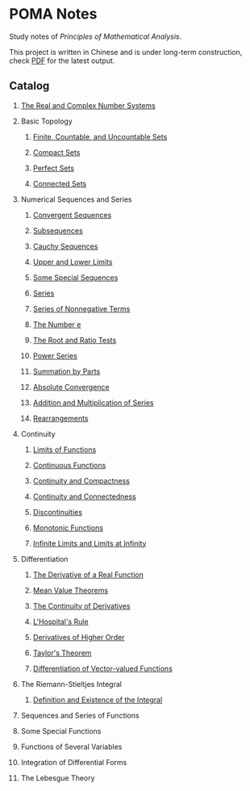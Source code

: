 # POMA Notes

Study notes of _Principles of Mathematical Analysis_.

This project is written in Chinese and is under long-term construction, check [PDF](./out/poma-notes.pdf) for the latest output.

## Catalog

1. [The Real and Complex Number Systems](./Ch01%20The%20Real%20and%20Complex%20Number%20Systems/The%20Real%20and%20Complex%20Number%20Systems.tex)

1. Basic Topology

   1. [Finite, Countable, and Uncountable Sets](./Ch02%20Basic%20Topology/Sec01%20Finite%2C%20Countable%2C%20and%20Uncountable%20Sets.tex)

   1. [Compact Sets](./Ch02%20Basic%20Topology/Sec02%20Compact%20Sets.tex)

   1. [Perfect Sets](./Ch02%20Basic%20Topology/Sec03%20Perfect%20Sets.tex)

   1. [Connected Sets](./Ch02%20Basic%20Topology/Sec04%20Connected%20Sets.tex)

1. Numerical Sequences and Series

   1. [Convergent Sequences](./Ch03%20Numerical%20Sequences%20and%20Series/Sec01%20Convergent%20Sequences.tex)

   1. [Subsequences](./Ch03%20Numerical%20Sequences%20and%20Series/Sec02%20Subsequences.tex)

   1. [Cauchy Sequences](./Ch03%20Numerical%20Sequences%20and%20Series/Sec03%20Cauchy%20Sequences.tex)

   1. [Upper and Lower Limits](./Ch03%20Numerical%20Sequences%20and%20Series/Sec04%20Upper%20and%20Lower%20Limits.tex)

   1. [Some Special Sequences](./Ch03%20Numerical%20Sequences%20and%20Series/Sec05%20Some%20Special%20Sequences.tex)

   1. [Series](./Ch03%20Numerical%20Sequences%20and%20Series/Sec06%20Series.tex)

   1. [Series of Nonnegative Terms](./Ch03%20Numerical%20Sequences%20and%20Series/Sec07%20Series%20of%20Nonnegative%20Terms.tex)

   1. [The Number e](./Ch03%20Numerical%20Sequences%20and%20Series/Sec08%20The%20Number%20e.tex)

   1. [The Root and Ratio Tests](./Ch03%20Numerical%20Sequences%20and%20Series/Sec09%20The%20Root%20and%20Ratio%20Tests.tex)

   1. [Power Series](./Ch03%20Numerical%20Sequences%20and%20Series/Sec10%20Power%20Series.tex)

   1. [Summation by Parts](./Ch03%20Numerical%20Sequences%20and%20Series/Sec11%20Summation%20by%20Parts.tex)

   1. [Absolute Convergence](./Ch03%20Numerical%20Sequences%20and%20Series/Sec12%20Absolute%20Convergence.tex)

   1. [Addition and Multiplication of Series](./Ch03%20Numerical%20Sequences%20and%20Series/Sec13%20Addition%20and%20Multiplication%20of%20Series.tex)

   1. [Rearrangements](./Ch03%20Numerical%20Sequences%20and%20Series/Sec14%20Rearrangements.tex)

1. Continuity

   1. [Limits of Functions](./Ch04%20Continuity/Sec01%20Limits%20of%20Functions.tex)

   1. [Continuous Functions](./Ch04%20Continuity/Sec02%20Continuous%20Functions.tex)

   1. [Continuity and Compactness](./Ch04%20Continuity/Sec03%20Continuity%20and%20Compactness.tex)

   1. [Continuity and Connectedness](./Ch04%20Continuity/Sec04%20Continuity%20and%20Connectedness.tex)

   1. [Discontinuities](./Ch04%20Continuity/Sec05%20Discontinuities.tex)

   1. [Monotonic Functions](./Ch04%20Continuity/Sec06%20Monotonic%20Functions.tex)

   1. [Infinite Limits and Limits at Infinity](./Ch04%20Continuity/Sec07%20Infinite%20Limits%20and%20Limits%20at%20Infinity.tex)

1. Differentiation

   1. [The Derivative of a Real Function](./Ch05%20Differentiation/Sec01%20The%20Derivative%20of%20a%20Real%20Function.tex)

   1. [Mean Value Theorems](/Ch05%20Differentiation/Sec02%20Mean%20Value%20Theorems.tex)

   1. [The Continuity of Derivatives](./Ch05%20Differentiation/Sec03%20The%20Continuity%20of%20Derivatives.tex)

   1. [L'Hospital's Rule](./Ch05%20Differentiation/Sec04%20L'Hospital's%20Rule.tex)

   1. [Derivatives of Higher Order](./Ch05%20Differentiation/Sec05%20Derivatives%20of%20Higher%20Order.tex)

   1. [Taylor's Theorem](./Ch05%20Differentiation/Sec06%20Taylor's%20Theorem.tex)

   1. [Differentiation of Vector-valued Functions](./Ch05%20Differentiation/Sec07%20Differentiation%20of%20Vector-valued%20Functions.tex)

1. The Riemann-Stieltjes Integral

   1. [Definition and Existence of the Integral](./Ch06%20The%20Riemann-Stieltjes%20Integral/Sec01%20Definition%20and%20Existence%20of%20the%20Integral.tex)

   <!-- 1. [Properties of the Integral](./Ch06%20The%20Riemann-Stieltjes%20Integral/Sec02%20Properties%20of%20the%20Integral.tex)

   1. [Integration and Differentiation](./Ch06%20The%20Riemann-Stieltjes%20Integral/Sec03%20Integration%20and%20Differentiation.tex)

   1. [Integration of Vector-valued Functions](./Ch06%20The%20Riemann-Stieltjes%20Integral/Sec04%20Integration%20of%20Vector-valued%20Functions.tex)

   1. [Rectifiable Curves](./Ch06%20The%20Riemann-Stieltjes%20Integral/Sec05%20Rectifiable%20Curves.tex) -->

1. Sequences and Series of Functions

   <!-- 1. [Discussion of Main Problem](./Ch07%20Sequences%20and%20Series%20of%20Functions/Sec01%20Discussion%20of%20Main%20Problem.tex)

   1. [Uniform Convergence](./Ch07%20Sequences%20and%20Series%20of%20Functions/Sec02%20Uniform%20Convergence.tex)

   1. [Uniform Convergence and Continuity](./Ch07%20Sequences%20and%20Series%20of%20Functions/Sec03%20Uniform%20Convergence%20and%20Continuity.tex)

   1. [Uniform Convergence and Integration](./Ch07%20Sequences%20and%20Series%20of%20Functions/Sec04%20Uniform%20Convergence%20and%20Integration.tex)

   1. [Uniform Convergence and Differentiation](./Ch07%20Sequences%20and%20Series%20of%20Functions/Sec05%20Uniform%20Convergence%20and%20Differentiation.tex)

   1. [Equicontinuous Families of Functions](./Ch07%20Sequences%20and%20Series%20of%20Functions/Sec06%20Equicontinuous%20Families%20of%20Functions.tex)

   1. [The Stone-Weierstrass Theorem](./Ch07%20Sequences%20and%20Series%20of%20Functions/Sec07%20The%20Stone-Weierstrass%20Theorem.tex) -->

1. Some Special Functions

   <!-- 1. [Power Series](./Ch08%20Some%20Special%20Functions/Sec01%20Power%20Series.tex)

   1. [The Exponential and Logarithmic Functions](./Ch08%20Some%20Special%20Functions/Sec02%20The%20Exponential%20and%20Logarithmic%20Functions.tex)

   1. [The Trigonometric Functions](./Ch08%20Some%20Special%20Functions/Sec03%20The%20Trigonometric%20Functions.tex)

   1. [The Algebraic Completeness of the Complex Field](./Ch08%20Some%20Special%20Functions/Sec04%20The%20Algebraic%20Completeness%20of%20the%20Complex%20Field.tex)

   1. [Fourier Series](./Ch08%20Some%20Special%20Functions/Sec05%20Fourier%20Series.tex)

   1. [The Gamma Function](./Ch08%20Some%20Special%20Functions/Sec06%20The%20Gamma%20Function.tex) -->

1. Functions of Several Variables

   <!-- 1. [Linear Transformations](./Ch09%20Functions%20of%20Several%20Variables/Sec01%20Linear%20Transformations.tex)

   1. [Differentiation](./Ch09%20Functions%20of%20Several%20Variables/Sec02%20Differentiation.tex)

   1. [The Contraction Principle](./Ch09%20Functions%20of%20Several%20Variables/Sec03%20The%20Contraction%20Principle.tex)

   1. [The Inverse Function Theorem](./Ch09%20Functions%20of%20Several%20Variables/Sec04%20The%20Inverse%20Function%20Theorem.tex)

   1. [The Implicit Function Theorem](./Ch09%20Functions%20of%20Several%20Variables/Sec05%20The%20Implicit%20Function%20Theorem.tex)

   1. [The Rank Theorem](./Ch09%20Functions%20of%20Several%20Variables/Sec06%20The%20Rank%20Theorem.tex)

   1. [Determinants](./Ch09%20Functions%20of%20Several%20Variables/Sec07%20Determinants.tex)

   1. [Derivatives of Higher Order](./Ch09%20Functions%20of%20Several%20Variables/Sec08%20Derivatives%20of%20Higher%20Order.tex)

   1. [Differentiation of Integrals](./Ch09%20Functions%20of%20Several%20Variables/Sec09%20Differentiation%20of%20Integrals.tex); -->

1. Integration of Differential Forms

   <!-- 1. [Integration](./Ch10%20Integration%20of%20Differential%20Forms/Sec01%20Integration.tex)

   1. [Primitive Mappings](./Ch10%20Integration%20of%20Differential%20Forms/Sec02%20Primitive%20Mappings.tex)

   1. [Partitions of Unity](./Ch10%20Integration%20of%20Differential%20Forms/Sec03%20Partitions%20of%20Unity.tex)

   1. [Change of Variables](./Ch10%20Integration%20of%20Differential%20Forms/Sec04%20Change%20of%20Variables.tex)

   1. [Differential Forms](./Ch10%20Integration%20of%20Differential%20Forms/Sec05%20Differential%20Forms.tex)

   1. [Simplexes and Chains](./Ch10%20Integration%20of%20Differential%20Forms/Sec06%20Simplexes%20and%20Chains.tex)

   1. [Stokes' Theorem](./Ch10%20Integration%20of%20Differential%20Forms/Sec07%20Stokes'%20Theorem.tex)

   1. [Closed Forms and Exact Forms](./Ch10%20Integration%20of%20Differential%20Forms/Sec08%20Closed%20Forms%20and%20Exact%20Forms.tex)

   1. [Vector Analysis](./Ch10%20Integration%20of%20Differential%20Forms/Sec09%20Vector%20Analysis.tex) -->

1. The Lebesgue Theory

   <!-- 1. [Set Functions](./Ch11%20The%20Lebesgue%20Theory/Sec01%20Set%20Functions.tex)

   1. [Construction of the Lebesgue Measure](./Ch11%20The%20Lebesgue%20Theory/Sec02%20Construction%20of%20the%20Lebesgue%20Measure.tex)

   1. [Measure Spaces](./Ch11%20The%20Lebesgue%20Theory/Sec03%20Measure%20Spaces.tex)

   1. [Measurable Functions](./Ch11%20The%20Lebesgue%20Theory/Sec04%20Measurable%20Functions.tex)

   1. [Simple Functions](./Ch11%20The%20Lebesgue%20Theory/Sec05%20Simple%20Functions.tex)

   1. [Integration](./Ch11%20The%20Lebesgue%20Theory/Sec06%20Integration.tex)

   1. [Comparison with the Riemann Integral](./Ch11%20The%20Lebesgue%20Theory/Sec07%20Comparison%20with%20the%20Riemann%20Integral.tex)

   1. [Integration of Complex Functions](./Ch11%20The%20Lebesgue%20Theory/Sec08%20Integration%20of%20Complex%20Functions.tex)

   1. [Functions of Class L2](./Ch11%20The%20Lebesgue%20Theory/Sec09%20Functions%20of%20Class%20L2.tex) -->
